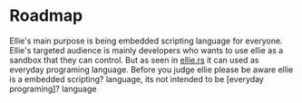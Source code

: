 # Roadmap

Ellie's main purpose is being embedded scripting language for everyone. Ellie's targeted audience is mainly developers who wants to use ellie as a sandbox that they can control. But as seen in [ellie.rs](./src/bin/ellie.rs) it can used as everyday programing language. Before you judge ellie please be aware ellie is a embedded scripting? language, its not intended to be [everyday programing]? language



